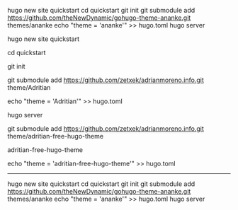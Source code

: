 

hugo new site quickstart
cd quickstart
git init
git submodule add https://github.com/theNewDynamic/gohugo-theme-ananke.git themes/ananke
echo "theme = 'ananke'" >> hugo.toml
hugo server

hugo new site quickstart

cd quickstart

git init

git submodule add https://github.com/zetxek/adrianmoreno.info.git theme/Adritian

echo "theme = 'Adritian'" >> hugo.toml

hugo server

git submodule add https://github.com/zetxek/adrianmoreno.info.git theme/adritian-free-hugo-theme

adritian-free-hugo-theme

echo "theme = 'adritian-free-hugo-theme'" >> hugo.toml

---

hugo new site quickstart
cd quickstart
git init
git submodule add https://github.com/theNewDynamic/gohugo-theme-ananke.git themes/ananke
echo "theme = 'ananke'" >> hugo.toml
hugo server







